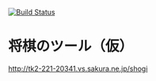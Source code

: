 [![Build Status](https://travis-ci.org/akicho8/shogi_web.svg?branch=master)](https://travis-ci.org/akicho8/shogi_web)

# 将棋のツール（仮）

http://tk2-221-20341.vs.sakura.ne.jp/shogi


